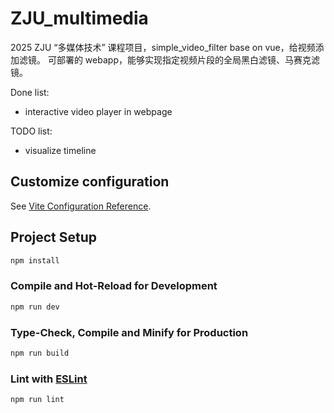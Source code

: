 # ZJU_multimedia

2025 ZJU “多媒体技术” 课程项目，simple_video_filter base on vue，给视频添加滤镜。
可部署的 webapp，能够实现指定视频片段的全局黑白滤镜、马赛克滤镜。

Done list:

- interactive video player in webpage

TODO list:

- visualize timeline


## Customize configuration

See [Vite Configuration Reference](https://vite.dev/config/).

## Project Setup

```sh
npm install
```

### Compile and Hot-Reload for Development

```sh
npm run dev
```

### Type-Check, Compile and Minify for Production

```sh
npm run build
```

### Lint with [ESLint](https://eslint.org/)

```sh
npm run lint
```
